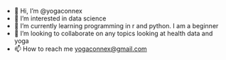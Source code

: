 - 👋 Hi, I’m @yogaconnex
- 👀 I’m interested in data science 
- 🌱 I’m currently learning programming in r and python. I am a beginner 
- 💞️ I’m looking to collaborate on any topics looking at health data and yoga
- 📫 How to reach me yogaconnex@gmail.com

<!---
yogaconnex/yogaconnex is a ✨ special ✨ repository because its `README.md` (this file) appears on your GitHub profile.
You can click the Preview link to take a look at your changes.
--->

